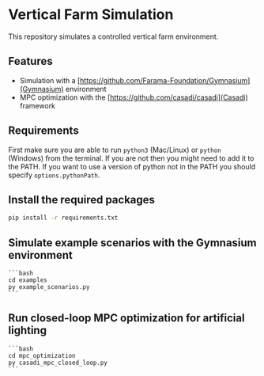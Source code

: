# Vertical Farm Simulation
This repository simulates a controlled vertical farm environment.

## Features
+ Simulation with a [https://github.com/Farama-Foundation/Gymnasium](Gymnasium) environment
+ MPC optimization with the [https://github.com/casadi/casadi](Casadi) framework

## Requirements
First make sure you are able to run `python3` (Mac/Linux) or `python` (Windows) from the terminal. If you are not then you might need to add it to the PATH. If you want to use a version of python not in the PATH you should specify `options.pythonPath`.

## Install the required packages
```bash
pip install -r requirements.txt
```

## Simulate example scenarios with the Gymnasium environment
    ```bash
    cd examples
    py example_scenarios.py
    ```

## Run closed-loop MPC optimization for artificial lighting
    ```bash
    cd mpc_optimization
    py casadi_mpc_closed_loop.py
    ```
